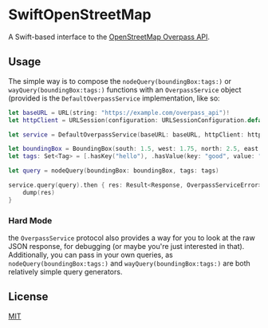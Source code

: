 # SwiftOpenStreetMap

A Swift-based interface to the [OpenStreetMap Overpass API](http://wiki.openstreetmap.org/wiki/Overpass_API).

## Usage

The simple way is to compose the `nodeQuery(boundingBox:tags:)` or `wayQuery(boundingBox:tags:)` functions with an `OverpassService` object (provided is the `DefaultOverpassService` implementation, like so:

```swift
let baseURL = URL(string: "https://example.com/overpass_api")!
let httpClient = URLSession(configuration: URLSessionConfiguration.default)

let service = DefaultOverpassService(baseURL: baseURL, httpClient: httpClient)

let boundingBox = BoundingBox(south: 1.5, west: 1.75, north: 2.5, east: 2.75)
let tags: Set<Tag> = [.hasKey("hello"), .hasValue(key: "good", value: "bye")]

let query = nodeQuery(boundingBox: boundingBox, tags: tags)

service.query(query).then { res: Result<Response, OverpassServiceError> in
    dump(res)
}
```

### Hard Mode

the `OverpassService` protocol also provides a way for you to look at the raw JSON response, for debugging (or maybe you're just interested in that). Additionally, you can pass in your own queries, as `nodeQuery(boundingBox:tags:)` and `wayQuery(boundingBox:tags:)` are both relatively simple query generators.

## License

[MIT](LICENSE)